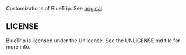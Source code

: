 Customizations of BlueTrip.  See [original](https://github.com/mikecrittenden/bluetrip).

LICENSE
-------

BlueTrip is licensed under the Unlicense. See the UNLICENSE.md file for more info.
